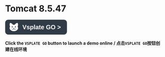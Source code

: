 # Tomcat 8.5.47

<a href="https://www.vsplate.com/?docker-compose=https://github.com/vsplate/dcenvs/tomcat/8.5.47"><img alt="VSPLATE GO" src="https://raw.githubusercontent.com/vsplate/images/master/vsgo_btn.png" width="200px"></a>

**Click the `VSPLATE GO` button to launch a demo online / 点击`VSPLATE GO`按钮创建在线环境**